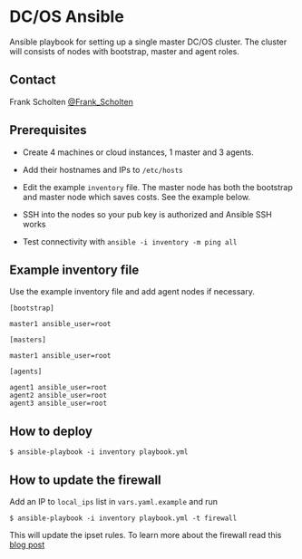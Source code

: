 # DC/OS Ansible

Ansible playbook for setting up a single master DC/OS cluster. The cluster will consists of nodes with bootstrap, master and agent roles.

## Contact

Frank Scholten [@Frank_Scholten](https://twitter.com/Frank_Scholten)

## Prerequisites

* Create 4 machines or cloud instances, 1 master and 3 agents.

* Add their hostnames and IPs to `/etc/hosts`

* Edit the example `inventory` file. The master node has both the
bootstrap and master node which saves costs. See the example below.

* SSH into the nodes so your pub key is authorized and Ansible SSH works

* Test connectivity with `ansible -i inventory -m ping all`

## Example inventory file

Use the example inventory file and add agent nodes if necessary.

```
[bootstrap]

master1 ansible_user=root

[masters]

master1 ansible_user=root

[agents]

agent1 ansible_user=root
agent2 ansible_user=root
agent3 ansible_user=root
```

## How to deploy

```$ ansible-playbook -i inventory playbook.yml```

## How to update the firewall

Add an IP to `local_ips` list in `vars.yaml.example` and run

```$ ansible-playbook -i inventory playbook.yml -t firewall```

This will update the ipset rules. To learn more about the firewall read this [blog post](http://container-solutions.com/how-to-secure-dcos-packet-cluster-ip-whitelisting-ipset/)
